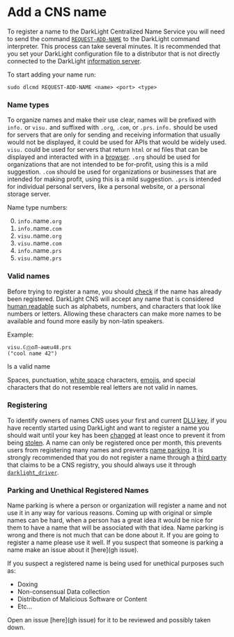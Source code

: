 # Add a CNS name

To register a name to the DarkLight Centralized Name Service you will need to send the command
[``REQUEST-ADD-NAME``](../cmd.md) to the DarkLight command interpreter. This process can take several minutes. It is
recommended that you set your DarkLight configuration file to a distributor that is not directly connected to the
DarkLight [information server](../information_servers.md). 

To start adding your name run:
```command line
sudo dlcmd REQUEST-ADD-NAME <name> <port> <type>
```

### Name types

To organize names and make their use clear, names will be prefixed with ``info.`` or ``visu.`` and suffixed with
``.org``, ``.com``, or ``.prs``. ``info.`` should be used for servers that are only for sending and receiving
information that usually would not be displayed, it could be used for APIs that would be widely used. ``visu.`` could
be used for servers that return ``html`` or ``md`` files that can be displayed and interacted with in a
[browser](../browser.md). ``.org`` should be used for organizations that are not intended to be for-profit, using this
is a mild suggestion. ``.com`` should be used for organizations or businesses that are intended for making profit,
using this is a mild suggestion. ``.prs`` is intended for individual personal servers, like a personal website, or a
personal storage server.

Name type numbers:

0. ``info.``name``.org``
1. ``info.``name``.com``
2. ``visu.``name``.org``
3. ``visu.``name``.com``
4. ``info.``name``.prs``
5. ``visu.``name``.prs``

### Valid names

Before trying to register a name, you should [check](search.md) if the name has already been registered. DarkLight CNS
will accept any name that is considered [human readable](https://en.wikipedia.org/wiki/List_of_Unicode_characters) such
as alphabets, numbers, and characters that look like numbers or letters. Allowing these characters can make more names
to be available and found more easily by non-latin speakers.

Example:

    visu.ℂⓄoЛ-ǝɯɐu4Ⅱ.prs
    ("cool name 42")
Is a valid name

Spaces, punctuation, [white space](https://en.wikipedia.org/wiki/Whitespace_character) characters,
[emojis](https://en.wikipedia.org/wiki/Emoji#In_Unicode), and special characters that do not resemble real letters are
not valid in names.

### Registering

To identify owners of names CNS uses your first and current [DLU key](../driver/keys.md), if you have recently started
using DarkLight and want to register a name you should wait until your key has been [changed](../driver/updating.md) at
least once to prevent it from being [stolen](../driver/keys.md). A name can only be registered once per month, this
prevents users from registering many names and prevents [name parking](#parking). It is strongly recommended that you
do not register a name through a [third party](../third_party_services.md) that claims to be a CNS registry, you should
always use it through [``darklight_driver``](../driver/main.md).

### Parking and Unethical Registered Names

Name parking is where a person or organization will register a name and not use it in any way for various reasons. 
Coming up with original or simple names can be hard, when a person has a great idea it would be nice for them to have a
name that will be associated with that idea. Name parking is wrong and there is not much that can be done about it. If
you are going to register a name please use it well. If you suspect that someone is parking a name make an issue about
it [here](gh issue). 

If you suspect a registered name is being used for unethical purposes such as:
- Doxing
- Non-consensual Data collection
- Distribution of Malicious Software or Content
- Etc...

Open an issue [here](gh issue) for it to be reviewed and possibly taken down.
